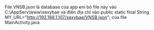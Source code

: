 File VNSB.json là database của app
em bỏ file này vào C:\AppServ\www\sexybae 
  và điền địa chỉ vào 
  public static final String MY_URL="http://192.168.1.107/sexybae/VNSB.json";
  của file MainActivity.java
